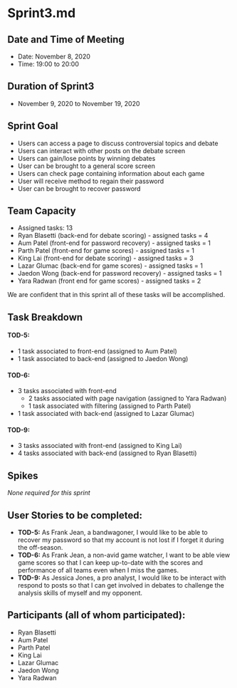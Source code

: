 # Sprint3.md

## Date and Time of Meeting
- Date: November 8, 2020
- Time: 19:00 to 20:00

## Duration of Sprint3
- November 9, 2020 to November 19, 2020

## Sprint Goal
- Users can access a page to discuss controversial topics and debate
- Users can interact with other posts on the debate screen
- Users can gain/lose points by winning debates
- User can be brought to a general score screen 
- Users can check page containing information about each game
- User will receive method to regain their password
- User can be brought to recover password

## Team Capacity
- Assigned tasks: 13
- Ryan Blasetti (back-end for debate scoring) - assigned tasks = 4
- Aum Patel (front-end for password recovery) - assigned tasks = 1
- Parth Patel (front-end for game scores) - assigned tasks = 1
- King Lai (front-end for debate scoring) - assigned tasks = 3
- Lazar Glumac (back-end for game scores) - assigned tasks = 1
- Jaedon Wong (back-end for password recovery) - assigned tasks = 1
- Yara Radwan (front end for game scores) - assigned tasks = 2

We are confident that in this sprint all of these tasks will be accomplished.

## Task Breakdown
#### TOD-5:
- 1 task associated to front-end (assigned to Aum Patel)
- 1 task associated to back-end (assigned to Jaedon Wong)

#### TOD-6: 
- 3 tasks associated with front-end 
	- 2 tasks associated with page navigation (assigned to Yara Radwan)
	- 1 task associated with filtering (assigned to Parth Patel)
- 1 task associated with back-end (assigned to Lazar Glumac)

#### TOD-9: 
- 3 tasks associated with front-end (assigned to King Lai)
- 4 tasks associated with back-end (assigned to Ryan Blasetti)

## Spikes
*None required for this sprint*

## User Stories to be completed:
- **TOD-5:**  As Frank Jean, a bandwagoner, I would like to be able to recover my password so that my account is not lost if I forget it during the off-season.
- **TOD-6:** As Frank Jean, a non-avid game watcher, I want to be able view game scores so that I can keep up-to-date with the scores and performance of all teams even when I miss the games.
- **TOD-9:** As Jessica Jones, a pro analyst, I would like to be interact with respond to posts so that I can get involved in debates to challenge the analysis skills of myself and my opponent.

## Participants (all of whom participated):
- Ryan Blasetti
- Aum Patel
- Parth Patel
- King Lai
- Lazar Glumac
- Jaedon Wong
- Yara Radwan

